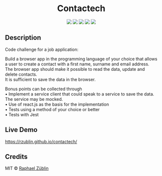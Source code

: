 <h1 align="center">Contactech</h1>

<p align="center">

<img src="https://img.shields.io/badge/made%20by-raphaelzueblin-orange.svg" >

<img src="https://img.shields.io/badge/react-v16.13.1-blue.svg">

<img src="https://badges.frapsoft.com/os/v2/open-source.svg?v=103" >

<img src="https://img.shields.io/github/languages/top/Rzublin/contactech.svg">

<img src="https://img.shields.io/badge/License-MIT-green.svg">

</p>

## Description

Code challenge for a job application:

Build a browser app in the programming language of your choice that allows a user to create a contact with a first name, surname and email address.  
The browser app should make it possible to read the data, update and delete contacts.  
It is sufficient to save the data in the browser.

Bonus points can be collected through  
• Implement a service client that could speak to a service to save the data. The service may be mocked.  
• Use of react.js as the basis for the implementation  
• Tests using a method of your choice or better  
• Tests with Jest

## Live Demo

https://rzublin.github.io/contactech/

## Credits

MIT © [Raphael Züblin](https://www.linkedin.com/in/raphael-z%C3%BCblin-4852391a0/)

